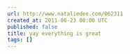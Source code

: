 ```yaml
---
url: http://www.nataliedee.com/062311
created_at: 2011-06-23 08:00 UTC
published: false
title: yay everything is great
tags: []
---
```



